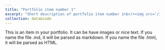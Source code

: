 ```yaml
---
title: "Portfolio item number 1"
excerpt: "Short description of portfolio item number 1<br/><img src='/images/500x300.png'>"
collection: data&code
---
```


This is an item in your portfolio. It can be have images or nice text. If you name the file .md, it will be parsed as markdown. If you name the file .html, it will be parsed as HTML. 
